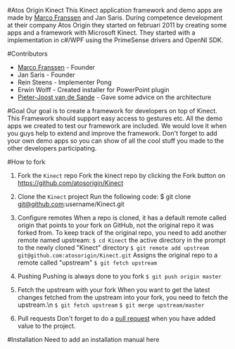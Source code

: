 #Atos Origin Kinect
This Kinect application framework and demo apps are made by [Marco Franssen][1] and Jan Saris. During competence development at their company Atos Origin they started on februari 2011 by creating some apps and a framework with Microsoft Kinect. They started with a implementation in c#/WPF using the PrimeSense drivers and OpenNI SDK.

#Contributors
* [Marco Franssen][1] - Founder
* Jan Saris - Founder
* Rein Steens - Implementer Pong
* Erwin Wolff - Created installer for PowerPoint plugin
* [Pieter-Joost van de Sande][2] - Gave some advice on the architecture

#Goal
Our goal is to create a framework for developers on top of Kinect. This Framework should support easy access to gestures etc. All the demo apps we created to test our framework are included. We would love it when you guys help to extend and improve the framework. Don't forget to add your own demo apps so you can show of all the cool stuff you made to the other developers participating.

#How to fork
1. Fork the `Kinect` repo
Fork the kinect repo by clicking the Fork button on https://github.com/atosorigin/Kinect

1. Clone the `Kinect` project
Run the following code:
$ git clone git@github.com:username/Kinect.git

1. Configure remotes
When a repo is cloned, it has a default remote called origin that points to your fork on GitHub, not the original repo it was forked from. To keep track of the original repo, you need to add another remote named upstream:
`$ cd Kinect` the active directory in the prompt to the newly cloned "Kinect" directory
`$ git remote add upstream git@github.com:atosorigin/Kinect.git` Assigns the original repo to a remote called "upstream"
`$ git fetch upstream`

1. Pushing
Pushing is always done to you fork
`$ git push origin master`

1. Fetch the upstream with your fork
When you want to get the latest changes fetched from the upstream into your fork, you need to fetch the upstream.\n
`$ git fetch upstream`
`$ git merge upstream/master`

1. Pull requests
Don't forget to do a [pull request][3] when you have added value to the project.

[1]: http://twitter.com/#!/marcofranssen "Twitter Marco Franssen"
[2]: http://twitter.com/#!/pjvds "Twitter Pieter Joost van de Sande"
[3]: http://github.com/guides/pull-requests "Pull request guide"

#Installation
Need to add an installation manual here
